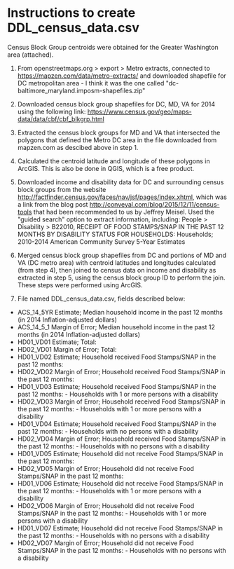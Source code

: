 # Instructions to create DDL_census_data.csv


Census Block Group centroids were obtained for the Greater Washington area (attached). 

1) From openstreetmaps.org > export > Metro extracts, connected to https://mapzen.com/data/metro-extracts/ and downloaded shapefile for DC metropolitan area - I think it was the one called "dc-baltimore_maryland.imposm-shapefiles.zip"

2) Downloaded census block group shapefiles for DC, MD, VA for 2014 using the following link: https://www.census.gov/geo/maps-data/data/cbf/cbf_blkgrp.html 
 
3) Extracted the census block groups for MD and VA that intersected the polygons that defined the Metro DC area in the file downloaded from mapzen.com as descibed above in step 1.
 
4) Calculated the centroid latitude and longitude of these polygons in ArcGIS. This is also be done in QGIS, which is a free product.

5) Downloaded income and disability data for DC and surrounding census block groups from the website http://factfinder.census.gov/faces/nav/jsf/pages/index.xhtml, which was a link from the blog post http://conveyal.com/blog/2015/12/11/census-tools that had been recommended to us by Jeffrey Meisel. Used the "guided search" option to extract information, including: People > Disability > B22010, RECEIPT OF FOOD STAMPS/SNAP IN THE PAST 12 MONTHS BY DISABILITY STATUS FOR HOUSEHOLDS: Households; 2010-2014 American Community Survey 5-Year Estimates

6) Merged census block group shapefiles from DC and portions of MD and VA (DC metro area) with centroid latitudes and longitudes calculated (from step 4), then joined to census data on income and disability as extracted in step 5, using the census block group ID to perform the join. These steps were performed using ArcGIS.

6) File named DDL_census_data.csv, fields described below:

* ACS_14_5YR Estimate; Median household income in the past 12 months (in 2014 Inflation-adjusted dollars)
* ACS_14_5_1 Margin of Error; Median household income in the past 12 months (in 2014 Inflation-adjusted dollars)
* HD01_VD01 Estimate; Total:
* HD02_VD01 Margin of Error; Total:
* HD01_VD02 Estimate; Household received Food Stamps/SNAP in the past 12 months:
* HD02_VD02 Margin of Error; Household received Food Stamps/SNAP in the past 12 months:
* HD01_VD03 Estimate; Household received Food Stamps/SNAP in the past 12 months: - Households with 1 or more persons with a disability
* HD02_VD03 Margin of Error; Household received Food Stamps/SNAP in the past 12 months: - Households with 1 or more persons with a disability
* HD01_VD04 Estimate; Household received Food Stamps/SNAP in the past 12 months: - Households with no persons with a disability
* HD02_VD04 Margin of Error; Household received Food Stamps/SNAP in the past 12 months: - Households with no persons with a disability
* HD01_VD05 Estimate; Household did not receive Food Stamps/SNAP in the past 12 months:
* HD02_VD05 Margin of Error; Household did not receive Food Stamps/SNAP in the past 12 months:
* HD01_VD06 Estimate; Household did not receive Food Stamps/SNAP in the past 12 months: - Households with 1 or more persons with a disability
* HD02_VD06 Margin of Error; Household did not receive Food Stamps/SNAP in the past 12 months: - Households with 1 or more persons with a disability
* HD01_VD07 Estimate; Household did not receive Food Stamps/SNAP in the past 12 months: - Households with no persons with a disability
* HD02_VD07 Margin of Error; Household did not receive Food Stamps/SNAP in the past 12 months: - Households with no persons with a disability
